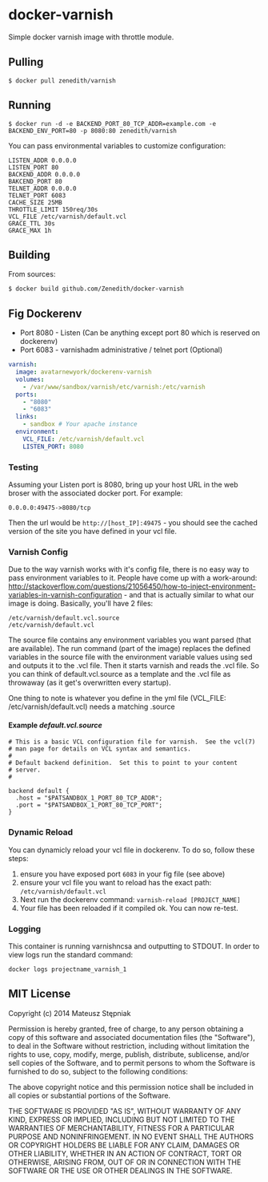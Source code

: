 docker-varnish
==============

Simple docker varnish image with throttle module.

## Pulling

```
$ docker pull zenedith/varnish
```

## Running

```
$ docker run -d -e BACKEND_PORT_80_TCP_ADDR=example.com -e BACKEND_ENV_PORT=80 -p 8080:80 zenedith/varnish
```

You can pass environmental variables to customize configuration:

```
LISTEN_ADDR 0.0.0.0
LISTEN_PORT 80
BACKEND_ADDR 0.0.0.0
BAKCEND_PORT 80
TELNET_ADDR 0.0.0.0
TELNET_PORT 6083
CACHE_SIZE 25MB
THROTTLE_LIMIT 150req/30s
VCL_FILE /etc/varnish/default.vcl
GRACE_TTL 30s
GRACE_MAX 1h
```

## Building

From sources:

```
$ docker build github.com/Zenedith/docker-varnish
```

## Fig Dockerenv
* Port 8080 - Listen (Can be anything except port 80 which is reserved on dockerenv)
* Port 6083 - varnishadm administrative / telnet port (Optional)

```yml
varnish:
  image: avatarnewyork/dockerenv-varnish
  volumes:
    - /var/www/sandbox/varnish/etc/varnish:/etc/varnish
  ports:
    - "8080"
    - "6083"
  links:
    - sandbox # Your apache instance
  environment:
    VCL_FILE: /etc/varnish/default.vcl
    LISTEN_PORT: 8080
```

### Testing
Assuming your Listen port is 8080, bring up your host URL in the web broser with the associated docker port.  For example:

`0.0.0.0:49475->8080/tcp`

Then the url would be `http://[host_IP]:49475` - you should see the cached version of the site you have defined in your vcl file.

### Varnish Config 
Due to the way varnish works with it's config file, there is no easy way to pass environment variables to it.  People have come up with a work-around: http://stackoverflow.com/questions/21056450/how-to-inject-environment-variables-in-varnish-configuration - and that is actually similar to what our image is doing.  Basically, you'll have 2 files:

```
/etc/varnish/default.vcl.source
/etc/varnish/default.vcl
```

The source file contains any environment variables you want parsed (that are available).  The run command (part of the image) replaces the defined variables in the source file with the environment variable values using sed and outputs it to the .vcl file.  Then it starts varnish and reads the .vcl file.  So you can think of default.vcl.source as a template and the .vcl file as throwaway (as it get's overwritten every startup).

One thing to note is whatever you define in the yml file (VCL_FILE: /etc/varnish/default.vcl) needs a matching .source 

#### Example _default.vcl.source_
```vcl
# This is a basic VCL configuration file for varnish.  See the vcl(7)
# man page for details on VCL syntax and semantics.
#
# Default backend definition.  Set this to point to your content
# server.
#

backend default {
  .host = "$PATSANDBOX_1_PORT_80_TCP_ADDR";
  .port = "$PATSANDBOX_1_PORT_80_TCP_PORT";
}
```

### Dynamic Reload
You can dynamicly reload your vcl file in dockerenv.  To do so, follow these steps:

1. ensure you have exposed port `6083` in your fig file (see above)
2. ensure your vcl file you want to reload has the exact path: `/etc/varnish/default.vcl`
3. Next run the dockerenv command: `varnish-reload [PROJECT_NAME]`
4. Your file has been reloaded if it compiled ok.  You can now re-test.

### Logging
This container is running varnishncsa and outputting to STDOUT.  In order to view logs run the standard command:

`docker logs projectname_varnish_1`


MIT License
-------

Copyright (c) 2014 Mateusz Stępniak


Permission is hereby granted, free of charge, to any person obtaining a copy of this software and associated documentation files (the "Software"), to deal in the Software without restriction, including without limitation the rights to use, copy, modify, merge, publish, distribute, sublicense, and/or sell copies of the Software, and to permit persons to whom the Software is furnished to do so, subject to the following conditions:

The above copyright notice and this permission notice shall be included in all copies or substantial portions of the Software.

THE SOFTWARE IS PROVIDED "AS IS", WITHOUT WARRANTY OF ANY KIND, EXPRESS OR IMPLIED, INCLUDING BUT NOT LIMITED TO THE WARRANTIES OF MERCHANTABILITY, FITNESS FOR A PARTICULAR PURPOSE AND NONINFRINGEMENT. IN NO EVENT SHALL THE AUTHORS OR COPYRIGHT HOLDERS BE LIABLE FOR ANY CLAIM, DAMAGES OR OTHER LIABILITY, WHETHER IN AN ACTION OF CONTRACT, TORT OR OTHERWISE, ARISING FROM, OUT OF OR IN CONNECTION WITH THE SOFTWARE OR THE USE OR OTHER DEALINGS IN THE SOFTWARE.
